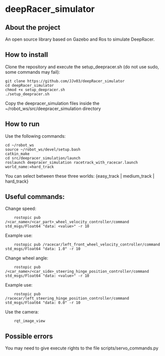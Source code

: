 # deepRacer_simulator

## About the project

An open source library based on Gazebo and Ros to simulate DeepRacer.

## How to install

Clone the repository and execute the setup_deepracer.sh (do not use sudo, some commands may fail):

    git clone https://github.com/JJv03/deepRacer_simulator
    cd deepRacer_simulator
    chmod +x setup_deepracer.sh
    ./setup_deepracer.sh

Copy the deepracer_simulation files inside the ~/robot_ws/src/deepracer_simulation directory

## How to run

Use the following commands:

    cd ~/robot_ws
    source ~/robot_ws/devel/setup.bash
    catkin_make
    cd src/deepracer_simulation/launch
    roslaunch deepracer_simulation racetrack_with_racecar.launch world_name:=hard_track
    
You can select between these three worlds: {easy_track | medium_track | hard_track}

## Useful commands:

Change speed:

        rostopic pub /<car_name>/<car_part>_wheel_velocity_controller/command std_msgs/Float64 "data: <value>" -r 10

Example use:

        rostopic pub /racecar/left_front_wheel_velocity_controller/command std_msgs/Float64 "data: 1.0" -r 10

Change wheel angle:

        rostopic pub /<car_name>/<car_side>_steering_hinge_position_controller/command std_msgs/Float64 "data: <value>" -r 10

Example use:

        rostopic pub /racecar/left_steering_hinge_position_controller/command std_msgs/Float64 "data: 0.0" -r 10

Use the camera:

        rqt_image_view

## Possible errors

You may need to give execute rights to the file scripts/servo_commands.py
